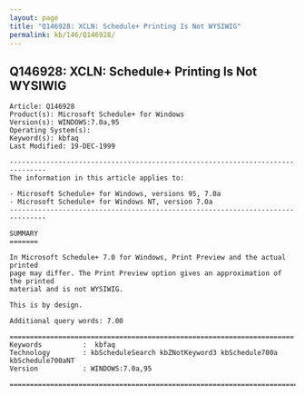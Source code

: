 ```yaml
---
layout: page
title: "Q146928: XCLN: Schedule+ Printing Is Not WYSIWIG"
permalink: kb/146/Q146928/
---
```


## Q146928: XCLN: Schedule+ Printing Is Not WYSIWIG

	Article: Q146928
	Product(s): Microsoft Schedule+ for Windows
	Version(s): WINDOWS:7.0a,95
	Operating System(s): 
	Keyword(s): kbfaq
	Last Modified: 19-DEC-1999
	
	-------------------------------------------------------------------------------
	The information in this article applies to:
	
	- Microsoft Schedule+ for Windows, versions 95, 7.0a 
	- Microsoft Schedule+ for Windows NT, version 7.0a 
	-------------------------------------------------------------------------------
	
	SUMMARY
	=======
	
	In Microsoft Schedule+ 7.0 for Windows, Print Preview and the actual printed
	page may differ. The Print Preview option gives an approximation of the printed
	material and is not WYSIWIG.
	
	This is by design.
	
	Additional query words: 7.00
	
	======================================================================
	Keywords          :  kbfaq
	Technology        : kbScheduleSearch kbZNotKeyword3 kbSchedule700a kbSchedule700aNT
	Version           : WINDOWS:7.0a,95
	
	=============================================================================
	
